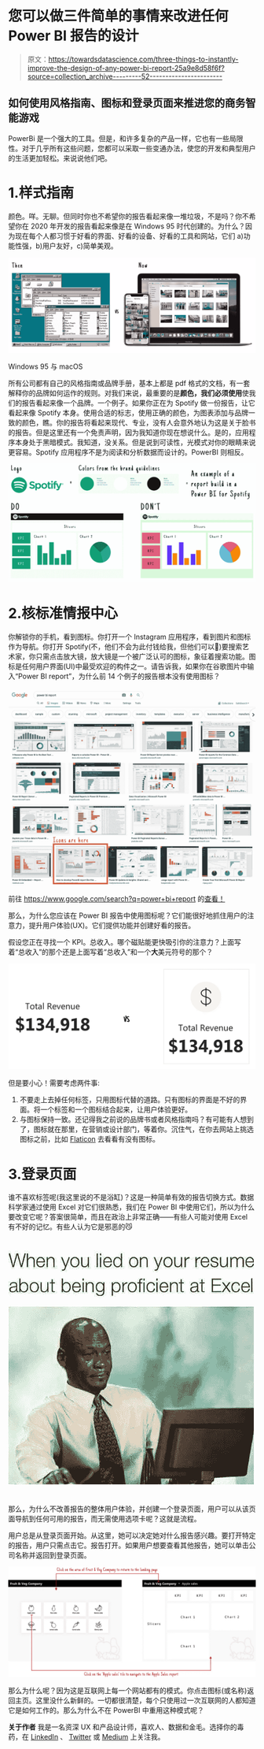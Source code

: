 # 您可以做三件简单的事情来改进任何 Power BI 报告的设计

> 原文：<https://towardsdatascience.com/three-things-to-instantly-improve-the-design-of-any-power-bi-report-25a9e8d58f6f?source=collection_archive---------52----------------------->

## 如何使用风格指南、图标和登录页面来推进您的商务智能游戏

PowerBi 是一个强大的工具。但是，和许多复杂的产品一样，它也有一些局限性。对于几乎所有这些问题，您都可以采取一些变通办法，使您的开发和典型用户的生活更加轻松。来说说他们吧。

# 1.样式指南

颜色。咩。无聊。但同时你也不希望你的报告看起来像一堆垃圾，不是吗？你不希望你在 2020 年开发的报告看起来像是在 Windows 95 时代创建的。为什么？因为现在每个人都习惯于好看的界面、好看的设备、好看的工具和网站，它们 a)功能性强，b)用户友好，c)简单美观。

![](img/eb9a10ccf74caded7b73da6efed7f7b9.png)

Windows 95 与 macOS

所有公司都有自己的风格指南或品牌手册，基本上都是 pdf 格式的文档，有一套解释你的品牌如何运作的规则。对我们来说，最重要的是**颜色，我们必须使用**使我们的报告看起来像一个品牌。一个例子。如果你正在为 Spotify 做一份报告，让它看起来像 Spotify 本身。使用合适的标志，使用正确的颜色，为图表添加与品牌一致的颜色，瞧。你的报告将看起来现代、专业，没有人会意外地认为这是关于脸书的报告。但是这里还有一个免责声明，因为我知道你现在想说什么。是的，应用程序本身处于黑暗模式。我知道，没关系。但是说到可读性，光模式对你的眼睛来说更容易。Spotify 应用程序不是为阅读和分析数据而设计的。PowerBI 则相反。

![](img/4916264b9c9c310c35e8bba378aac791.png)

# 2.核标准情报中心

你解锁你的手机，看到图标。你打开一个 Instagram 应用程序，看到图片和图标作为导航。你打开 Spotify(不，他们不会为此付钱给我，但他们可以💸)要搜索艺术家，你只需点击放大镜，放大镜是一个被广泛认可的图标，象征着搜索功能。图标是任何用户界面(UI)中最受欢迎的构件之一。请告诉我，如果你在谷歌图片中输入“Power BI report”，为什么前 14 个例子的报告根本没有使用图标？

![](img/d09d8c92967e6b87e3a553ab69768763.png)

前往 https://www.google.com/search?q=power+bi+report 的[查看！](https://www.google.com/search?q=power+bi+report)

那么，为什么您应该在 Power BI 报告中使用图标呢？它们能很好地抓住用户的注意力，提升用户体验(UX)。它们提供功能并创建好看的报告。

假设您正在寻找一个 KPI。总收入。哪个磁贴能更快吸引你的注意力？上面写着“总收入”的那个还是上面写着“总收入”和一个**大**美元符号的那个？

![](img/9a9407058442660d647d1e2b6d82ad73.png)

但是要小心！需要考虑两件事:

1.  不要走上去掉任何标签，只用图标代替的道路。只有图标的界面是不好的界面。将一个标签和一个图标结合起来，让用户体验更好。
2.  与图标保持一致。还记得我之前说的品牌书或者风格指南吗？有可能有人想到了，图标就在那里，在营销或设计部门，等着你。沉住气，在你去网站上挑选图标之前，比如 [Flaticon](https://www.flaticon.com/) 去看看有没有图标。

# 3.登录页面

谁不喜欢标签呢(我这里说的不是浴缸)？这是一种简单有效的报告切换方式。数据科学家通过使用 Excel 对它们很熟悉，我们在 Power BI 中使用它们，所以为什么要改变它呢？答案很简单，而且在政治上非常正确——有些人可能对使用 Excel 有不好的记忆。有些人认为它是邪恶的😼

![](img/2f4f9ed11ff9258d983b1e6c0d2bf21f.png)

那么，为什么不改善报告的整体用户体验，并创建一个登录页面，用户可以从该页面导航到任何可用的报告，而无需使用选项卡呢？这就是流程。

用户总是从登录页面开始。从这里，她可以决定她对什么报告感兴趣。要打开特定的报告，用户只需点击它。报告打开。如果用户想要查看其他报告，她可以单击公司名称并返回到登录页面。

![](img/67bfed8ef93df08ce065892a8f77ff4e.png)

那么为什么呢？因为这是互联网上每一个网站都有的模式。你点击图标(或名称)返回主页。这里没什么新鲜的。一切都很清楚，每个只使用过一次互联网的人都知道它是如何工作的。那么为什么不在 PowerBI 中重用这种模式呢？

**关于作者** 我是一名资深 UX 和产品设计师，喜欢人、数据和金毛。选择你的毒药，在 [LinkedIn](https://www.linkedin.com/in/michalbutkiewicz/) 、 [Twitter](https://twitter.com/MikeBeUX) 或 [Medium](https://medium.com/@michalbutkiewicz) 上关注我。